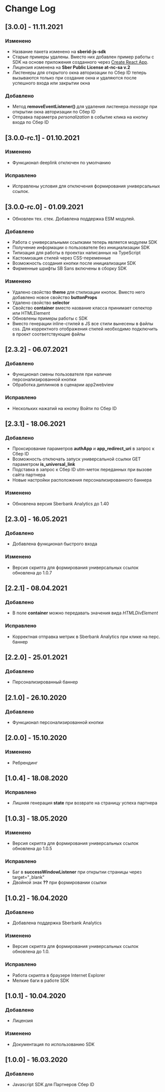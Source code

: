 # Change Log

## [3.0.0] - 11.11.2021

### Изменено

- Название пакета изменено на **sberid-js-sdk**
- Старые примеры удалены. Вместо них добавлен пример работы с SDK на основе приложения созданного через [Create React App](https://github.com/facebook/create-react-app).
- Лицензия изменена на **Sber Public License at-nc-sa v.2**
- Листенеры для открытого окна авторизации по Сбер ID теперь вызываются только при создание окна и удаляются после успешного входа или закрытии окна

### Добавлено

- Метод **removeEventListener()** для удаления листенера _message_ при открытии окна авторизации по Сбер ID
- Отправка параметра _personalization_ в событие клика на кнопку входа по Сбер ID

## [3.0.0-rc.1] - 01.10.2021

### Изменено

- Функционал deeplink отключен по умолчанию
### Исправлено

- Исправлены условия для отключения формирования универсальных ссылок.

## [3.0.0-rc.0] - 01.09.2021

- Обновлен тех. стек. Добавлена поддержка ESM модулей.

### Добавлено

- Работа с универсальными ссылками теперь является модулем SDK
- Получение информации о пользователе без инициализации SDK
- Типизация для работы в проектах написанных на TypeScript
- Кастомизация стилей через CSS-переменные
- Возможность создания кнопки после инициализации SDK
- Фирменные шрифты SB Sans включены в сборку SDK

### Изменено
- Удалено свойство **theme** для стилизации кнопок. Вместо него добавлено новое свойство **buttonProps**
- Удалено свойство **selector**
- Свойство **container** вместо название класса принимает селектор или HTMLElement
- Обновлены примеры работы с SDK
- Вместо генерации inline-стилей в JS все стили вынесены в файлы css. Для корректного отображения стилей необходимо подключить в проект соответствующие файлы

## [2.3.2] - 06.07.2021

### Добавлено

- Функционал смены пользователя при наличие персонализированной кнопки
- Обработка диплинков в сценарии app2webview

### Исправлено

- Нескольких нажатий на кнопку Войти по Сбер ID

## [2.3.1] - 18.06.2021

### Добавлено

- Проксирование параметров **authApp** и **app_redirect_uri** в запрос к Сбер ID
- Возможность отключать запуск универсальной ссылки GET параметром **is_universal_link**
- Подставка в запрос к Сбер ID utm-меток переданных при вызове сайта партнера
- Новые настройки расположения персонализированного баннера

### Изменено

- Обновлена версия Sberbank Analytics до 1.40

## [2.3.0] - 16.05.2021

### Добавлено

- Добавлена функционал быстрого входа

### Изменено

- Версия скрипта для формирования универсальных ссылок обновлена до 1.0.7

## [2.2.1] - 08.04.2021

### Добавлено

- В поле **container** можно передавать значения вида _HTMLDivElement_

### Исправлено

- Корректная отправка метрик в Sberbank Analytics при клике на перс. баннер

## [2.2.0] - 25.01.2021

### Добавлено

- Персонализированный баннер

## [2.1.0] - 26.10.2020

### Добавлено

- Функционал персонализированной кнопки

## [2.0.0] - 15.10.2020

### Изменено

- Ребрендинг

## [1.0.4] - 18.08.2020

### Исправлено

- Лишняя генерация **state** при возврате на страницу успеха партнера

## [1.0.3] - 18.05.2020

### Изменено

- Версия скрипта для формирования универсальных ссылок обновлена до 1.0.5

### Исправлено

- Баг в **successWindowListener** при открытии страницы через target="\_blank"
- Двойной знак **??** при формировании ссылки

## [1.0.2] - 16.04.2020

### Добавлено

- Добавлена поддержка Sberbank Analytics

### Изменено

- Версия скрипта для формирования универсальных ссылок обновлена до 1.0.

### Исправлено

- Работа скрипта в браузере Internet Explorer
- Мелкие баги в работе SDK

## [1.0.1] - 10.04.2020

### Добавлено

- Лицензия

### Изменено

- Документация по использованию SDK

## [1.0.0] - 16.03.2020

### Добавлено

- Javascript SDK для Партнеров Сбер ID
